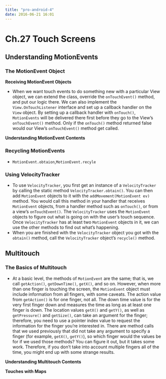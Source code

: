 ```yaml
---
title: "pro-android-4"
date: 2016-06-21 16:01
---
```


# Ch.27 Touch Screens

## Understanding MotionEvents

### The MotionEvent Object

**Receiving MotionEvent Objects**

+   When we want touch events to do something new with a particular View object, we can extend the class, override the ``onTouchEvent()`` method, and put our logic there. We can also implement the ``View.OnTouchListener`` interface and set up a callback handler on the ``View`` object. By setting up a callback handler with ``onTouch()``, ``MotionEvents`` will be delivered there first before they go to the View’s ``onTouchEvent()`` method. Only if the ``onTouch()`` method returned false would our View’s ``onTouchEvent()`` method get called.


**Understanding MotionEvent Contents**

### Recycling MotionEvents

+   ``MotionEvent.obtaion``,``MotionEvent.recyle``

### Using VelocityTracker

+   To use ``VelocityTracker``, you first get an instance of a ``VelocityTracker`` by calling the static method ``VelocityTracker.obtain()``. You can then add ``MotionEvent`` objects to it with the ``addMovement(MotionEvent ev)`` method. You would call this method in your handler that receives ``MotionEvent`` objects, from a handler method such as ``onTouch()``, or from a view’s ``onTouchEvent()``. The ``VelocityTracker`` uses the ``MotionEvent`` objects to figure out what is going on with the user’s touch sequence. Once ``VelocityTracker`` has at least two ``MotionEvent`` objects in it, we can use the other methods to find out what’s happening.
+   When you are finished with the ``VelocityTracker`` object you got with the ``obtain()`` method, call the ``VelocityTracker`` object’s ``recycle()`` method.

## Multitouch

### The Basics of Multitouch

+   At a basic level, the methods of ``MotionEvent`` are the same; that is, we call ``getAction()``, ``getDownTime()``, ``getX()``, and so on. However, when more than one finger is touching the screen, the ``MotionEvent`` object must include information from all fingers, with some caveats. The action value from ``getAction()`` is for one finger, not all. The down time value is for the very first finger down and measures the time as long as at least one finger is down. The location values ``getX()`` and ``getY()``, as well as ``getPressure()`` and ``getSize()``, can take an argument for the finger; therefore, you need to use a pointer index value to request the information for the finger you’re interested in. There are method calls that we used previously that did not take any argument to specify a finger (for example, ``getX()``, ``getY()``), so which finger would the values be for if we used those methods? You can figure it out, but it takes some work. Therefore, if you don’t take into account multiple fingers all of the time, you might end up with some strange results. 

**Understanding Multitouch Contents**

**Touches with Maps**

